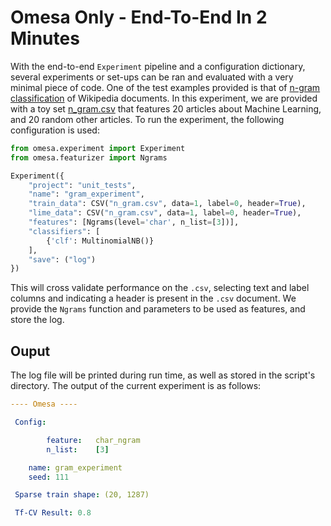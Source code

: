 # Omesa Only - End-To-End In 2 Minutes

With the end-to-end `Experiment` pipeline and a configuration dictionary,
several experiments or set-ups can be ran and evaluated with a very minimal
piece of code. One of the test examples provided is that of
[n-gram classification](https://github.com/cmry/omesa/blob/master/examples/n_gram.py)
of Wikipedia documents. In this experiment, we are provided with a toy set
[n_gram.csv](https://github.com/cmry/omesa/blob/master/examples/n_gram.csv) that
features 20 articles about Machine Learning, and 20 random other articles. To
run the experiment, the following configuration is used:

``` python
from omesa.experiment import Experiment
from omesa.featurizer import Ngrams

Experiment({
    "project": "unit_tests",
    "name": "gram_experiment",
    "train_data": CSV("n_gram.csv", data=1, label=0, header=True),
    "lime_data": CSV("n_gram.csv", data=1, label=0, header=True),
    "features": [Ngrams(level='char', n_list=[3])],
    "classifiers": [
        {'clf': MultinomialNB()}
    ],
    "save": ("log")
})
```

This will cross validate performance on the `.csv`, selecting text
and label columns and indicating a header is present in the `.csv` document.
We provide the `Ngrams` function and parameters to be used as features, and
store the log.

## Ouput

The log file will be printed during run time, as well as stored in the
script's directory. The output of the current experiment is as follows:

``` yml
---- Omesa ----

 Config:

        feature:   char_ngram
        n_list:    [3]

	name: gram_experiment
	seed: 111

 Sparse train shape: (20, 1287)

 Tf-CV Result: 0.8
```
